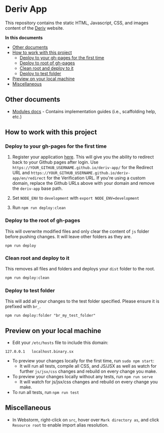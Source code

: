 # Deriv App

This repository contains the static HTML, Javascript, CSS, and images content of the [Deriv](http://app.deriv.com) website.

**In this documents**

-   [Other documents](#other-documents)
-   [How to work with this project](#how-to-work-with-this-project)
    -   [Deploy to your gh-pages for the first time](#deploy-to-your-gh-pages-for-the-first-time)
    -   [Deploy to root of gh-pages](#deploy-to-root-of-gh-pages)
    -   [Clean root and deploy to it](#clean-root-and-deploy-to-it)
    -   [Deploy to test folder](#deploy-to-test-folder)
-   [Preview on your local machine](#preview-on-your-local-machine)
-   [Miscellaneous](#miscellaneous)

## Other documents

-   [Modules docs](docs/Modules/README.md) - Contains implementation guides (i.e., scaffolding help, etc.)

## How to work with this project

### Deploy to your gh-pages for the first time

1. Register your application [here](https://developers.binary.com/applications/). This will give you the ability to redirect back to your Github pages after login. Use `https://YOUR_GITHUB_USERNAME.github.io/deriv-app/` for the Redirect URL and `https://YOUR_GITHUB_USERNAME.github.io/deriv-app/en/redirect` for the Verification URL. If you're using a custom domain, replace the Github URLs above with your domain and remove the `deriv-app` base path.

2. Set `NODE_ENV` to `development` with `export NODE_ENV=development`

3. Run `npm run deploy:clean`

### Deploy to the root of gh-pages

This will overwrite modified files and only clear the content of `js` folder before pushing changes. It will leave other folders as they are.

```
npm run deploy
```

### Clean root and deploy to it

This removes all files and folders and deploys your `dist` folder to the root.

```sh
npm run deploy:clean
```

### Deploy to test folder

This will add all your changes to the test folder specified.
Please ensure it is prefixed with `br_`.

```
npm run deploy:folder "br_my_test_folder"
```

## Preview on your local machine

-   Edit your `/etc/hosts` file to include this domain:

```
127.0.0.1   localhost.binary.sx
```

-   To preview your changes locally for the first time, run `sudo npm start`:
    -   It will run all tests, compile all CSS, and JS/JSX as well as watch for further `js/jsx/css` changes and rebuild on every change you make.
-   To preview your changes locally without any tests, run `npm run serve`
    -   It will watch for js/jsx/css changes and rebuild on every change you make.
-   To run all tests, run `npm run test`

## Miscellaneous

-   In Webstorm, right-click on `src`, hover over `Mark directory as`, and click `Resource root` to enable import alias resolution.
